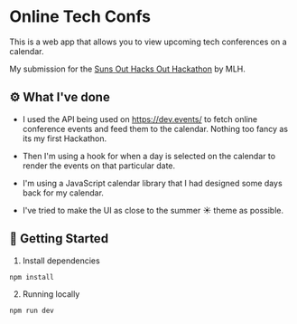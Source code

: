 # Online Tech Confs
This is a web app that allows you to view upcoming tech conferences on a calendar.

My submission for the [Suns Out Hacks Out Hackathon](https://sunsouthacksout.devpost.com/) by MLH.

## ⚙️ What I've done
- I used the API being used on https://dev.events/ to fetch online conference events and feed them to the calendar. Nothing too fancy as its my first Hackathon.  

- Then I'm using a hook for when a day is selected on the calendar to render the events on that particular date.

- I'm using a JavaScript calendar library that I had designed some days back for my calendar.

- I've tried to make the UI as close to the summer ☀️ theme as possible.

## 🚀 Getting Started
1. Install dependencies
```bash
npm install
```

2. Running locally
```bash
npm run dev
```
